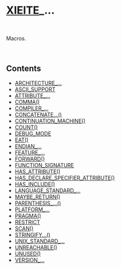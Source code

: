 # [XIEITE](./xieite.md)\_...

&nbsp;

Macros.

&nbsp;

## Contents
- [ARCHITECTURE_...](./namespaces/macros/architecture.md)
- [ASCII_SUPPORT](./namespaces/macros/ascii_support.md)
- [ATTRIBUTE_...](./namespaces/macros/attribute.md)
- [COMMA\(\)](./namespaces/macros/comma.md)
- [COMPILER_...](./namespaces/macros/compiler.md)
- [CONCATENATE...\(\)](./namespaces/macros/concatenate.md)
- [CONTINUATION_MACHINE\(\)](./namespaces/macros/continuation_machine.md)
- [COUNT\(\)](./namespaces/macros/count.md)
- [DEBUG_MODE](./namespaces/macros/debug_mode.md)
- [EAT\(\)](./namespaces/macros/eat.md)
- [ENDIAN_...](./namespaces/macros/endian.md)
- [FEATURE_...](./namespaces/macros/feature.md)
- [FORWARD\(\)](./namespaces/macros/forward.md)
- [FUNCTION_SIGNATURE](./namespaces/macros/function_signature.md)
- [HAS_ATTRIBUTE\(\)](./namespaces/macros/has_attribute.md)
- [HAS_DECLARE_SPECIFIER_ATTRIBUTE\(\)](./namespaces/macros/has_declare_specifier_attribute.md)
- [HAS_INCLUDE\(\)](./namespaces/macros/has_include.md)
- [LANGUAGE_STANDARD_...](./namespaces/macros/language_standard.md)
- [MAYBE_RETURN\(\)](./namespaces/macros/maybe_return.md)
- [PARENTHESIS_...\(\)](./namespaces/macros/parenthesis.md)
- [PLATFORM_...](./namespaces/macros/platform.md)
- [PRAGMA\(\)](./namespaces/macros/pragma.md)
- [RESTRICT](./namespaces/macros/restrict.md)
- [SCAN\(\)](./namespaces/macros/scan.md)
- [STRINGIFY...\(\)](./namespaces/macros/stringify.md)
- [UNIX_STANDARD_...](./namespaces/macros/unix_standard.md)
- [UNREACHABLE\(\)](./namespaces/macros/unreachable.md)
- [UNUSED\(\)](./namespaces/macros/unused.md)
- [VERSION_...](./namespaces/macros/version.md)
